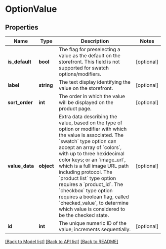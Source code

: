 # OptionValue

## Properties
Name | Type | Description | Notes
------------ | ------------- | ------------- | -------------
**is_default** | **bool** | The flag for preselecting a value as the default on the storefront. This field is not supported for swatch options/modifiers. | [optional] 
**label** | **string** | The text display identifying the value on the storefront. | [optional] 
**sort_order** | **int** | The order in which the value will be displayed on the product page. | [optional] 
**value_data** | **object** | Extra data describing the value, based on the type of option or modifier with which the value is associated. The &#x60;swatch&#x60; type option can accept an array of &#x60;colors&#x60;, with up to three hexidecimal color keys; or an &#x60;image_url&#x60;, which is a full image URL path including protocol. The &#x60;product list&#x60; type option requires a &#x60;product_id&#x60;. The &#x60;checkbox&#x60; type option requires a boolean flag, called &#x60;checked_value&#x60;, to determine which value is considered to be the checked state. | [optional] 
**id** | **int** | The unique numeric ID of the value; increments sequentially. | [optional] 

[[Back to Model list]](../README.md#documentation-for-models) [[Back to API list]](../README.md#documentation-for-api-endpoints) [[Back to README]](../README.md)


